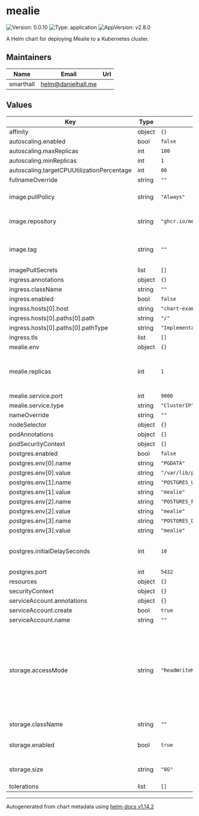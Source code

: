 # mealie

![Version: 0.0.10](https://img.shields.io/badge/Version-0.0.10-informational?style=flat-square) ![Type: application](https://img.shields.io/badge/Type-application-informational?style=flat-square) ![AppVersion: v2.8.0](https://img.shields.io/badge/AppVersion-v2.8.0-informational?style=flat-square)

A Helm chart for deploying Mealie to a Kubernetes cluster.

## Maintainers

| Name | Email | Url |
| ---- | ------ | --- |
| smarthall | <helm@danielhall.me> |  |

## Values

| Key | Type | Default | Description |
|-----|------|---------|-------------|
| affinity | object | `{}` |  |
| autoscaling.enabled | bool | `false` |  |
| autoscaling.maxReplicas | int | `100` |  |
| autoscaling.minReplicas | int | `1` |  |
| autoscaling.targetCPUUtilizationPercentage | int | `80` |  |
| fullnameOverride | string | `""` |  |
| image.pullPolicy | string | `"Always"` | The pull policy for mealie images |
| image.repository | string | `"ghcr.io/mealie-recipes/mealie"` | The repository for docker images to use |
| image.tag | string | `""` | Override the default app version with another version |
| imagePullSecrets | list | `[]` |  |
| ingress.annotations | object | `{}` |  |
| ingress.className | string | `""` |  |
| ingress.enabled | bool | `false` |  |
| ingress.hosts[0].host | string | `"chart-example.local"` |  |
| ingress.hosts[0].paths[0].path | string | `"/"` |  |
| ingress.hosts[0].paths[0].pathType | string | `"ImplementationSpecific"` |  |
| ingress.tls | list | `[]` |  |
| mealie.env | object | `{}` |  |
| mealie.replicas | int | `1` | The number of api replicas to run. Only set above 1 if using postgres |
| mealie.service.port | int | `9000` |  |
| mealie.service.type | string | `"ClusterIP"` |  |
| nameOverride | string | `""` |  |
| nodeSelector | object | `{}` |  |
| podAnnotations | object | `{}` |  |
| podSecurityContext | object | `{}` |  |
| postgres.enabled | bool | `false` |  |
| postgres.env[0].name | string | `"PGDATA"` |  |
| postgres.env[0].value | string | `"/var/lib/postgresql/data/pgdata"` |  |
| postgres.env[1].name | string | `"POSTGRES_USER"` |  |
| postgres.env[1].value | string | `"mealie"` |  |
| postgres.env[2].name | string | `"POSTGRES_PASSWORD"` |  |
| postgres.env[2].value | string | `"mealie"` |  |
| postgres.env[3].name | string | `"POSTGRES_DB"` |  |
| postgres.env[3].value | string | `"mealie"` |  |
| postgres.initialDelaySeconds | int | `10` | The initial delay for the liveness and readiness probes |
| postgres.port | int | `5432` |  |
| resources | object | `{}` |  |
| securityContext | object | `{}` |  |
| serviceAccount.annotations | object | `{}` |  |
| serviceAccount.create | bool | `true` |  |
| serviceAccount.name | string | `""` |  |
| storage.accessMode | string | `"ReadWriteMany"` | The accessMode that is supported. If using ReadWriteMany multiple pods will be created. If using ReadWriteOnce a single pod will be used. |
| storage.className | string | `""` | The storage class to use |
| storage.enabled | bool | `true` | Enable storage that isn't emphemeral |
| storage.size | string | `"8G"` | The size of the storage to allocate |
| tolerations | list | `[]` |  |

----------------------------------------------
Autogenerated from chart metadata using [helm-docs v1.14.2](https://github.com/norwoodj/helm-docs/releases/v1.14.2)
